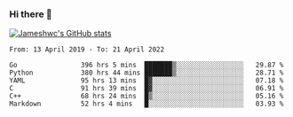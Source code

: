 ### Hi there 👋

[![Jameshwc's GitHub stats](https://github-readme-stats.vercel.app/api?username=jameshwc)](https://github.com/anuraghazra/github-readme-stats)

<!--START_SECTION:waka-->

```text
From: 13 April 2019 - To: 21 April 2022

Go                396 hrs 5 mins  ███████▒░░░░░░░░░░░░░░░░░   29.87 %
Python            380 hrs 44 mins ███████▒░░░░░░░░░░░░░░░░░   28.71 %
YAML              95 hrs 13 mins  █▓░░░░░░░░░░░░░░░░░░░░░░░   07.18 %
C                 91 hrs 39 mins  █▓░░░░░░░░░░░░░░░░░░░░░░░   06.91 %
C++               68 hrs 24 mins  █▒░░░░░░░░░░░░░░░░░░░░░░░   05.16 %
Markdown          52 hrs 4 mins   █░░░░░░░░░░░░░░░░░░░░░░░░   03.93 %
```

<!--END_SECTION:waka-->